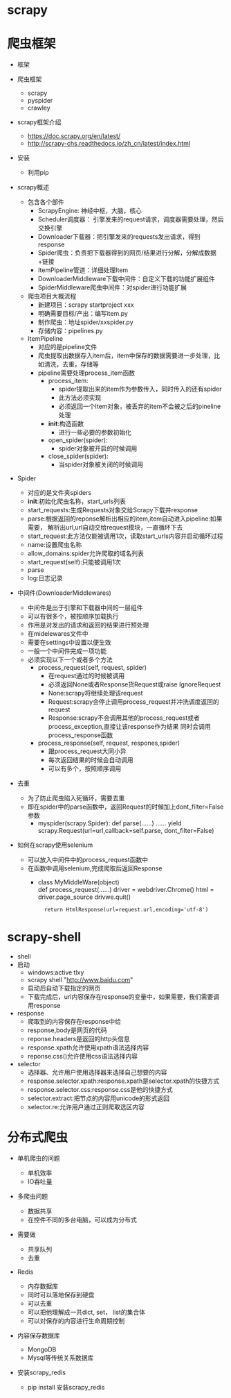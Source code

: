 # scrapy
# 爬虫框架
- 框架
- 爬虫框架
    - scrapy
    - pyspider
    - crawley
- scrapy框架介绍
    - https://doc.scrapy.org/en/latest/
    - http://scrapy-chs.readthedocs.io/zh_cn/latest/index.html
- 安装
    - 利用pip
    
- scrapy概述
    - 包含各个部件
        - ScrapyEngine: 神经中枢，大脑，核心
        - Scheduler调度器： 引擎发来的request请求，调度器需要处理，然后交换引擎
        - Downloader下载器：把引擎发来的requests发出请求，得到response
        - Spider爬虫：负责把下载器得到的网页/结果进行分解，分解成数据+链接
        - ItemPipeline管道：详细处理Item
        - DownloaderMiddleware下载中间件：自定义下载的功能扩展组件
        - SpiderMiddleware爬虫中间件：对spider进行功能扩展
    - 爬虫项目大概流程
        - 新建项目：scrapy startproject xxx
        - 明确需要目标/产出：编写item.py
        - 制作爬虫：地址spider/xxspider.py
        - 存储内容：pipelines.py
    - ItemPipeline
        - 对应的是pipeline文件
        - 爬虫提取出数据存入item后，item中保存的数据需要进一步处理，比如清洗，去重，存储等
        - pipeline需要处理process_item函数
            - process_item:
                - spider提取出来的item作为参数传入，同时传入的还有spider
                - 此方法必须实现
                - 必须返回一个Item对象，被丢弃的item不会被之后的pineline处理
            - __init__:构造函数
                - 进行一些必要的参数初始化
            - open_spider(spider):
                - spider对象被开启的时候调用
            - close_spider(spider):
                - 当spider对象被关闭的时候调用
- Spider
    - 对应的是文件夹spiders
    - __init__:初始化爬虫名称，start_urls列表
    - start_requests:生成Requests对象交给Scrapy下载并response
    - parse:根据返回的reponse解析出相应的item,item自动进入pipeline:如果需要，
    解析出url,url自动交给request模块，一直循环下去
    - start_request:此方法仅能被调用1次，读取start_urls内容并启动循环过程
    - name:设置爬虫名称
    - allow_domains:spider允许爬取的域名列表
    - start_request(self):只能被调用1次
    - parse
    - log:日志记录
- 中间件(DownloaderMiddlewares)      
    - 中间件是出于引擎和下载器中间的一层组件 
    - 可以有很多个，被按顺序加载执行
    - 作用是对发出的请求和返回的结果进行预处理
    - 在midelewares文件中
    - 需要在settings中设置以便生效
    - 一般一个中间件完成一项功能
    - 必须实现以下一个或者多个方法
        - process_request(self, request, spider)
            - 在request通过的时候被调用
            - 必须返回None或者Response货Request或raise IgnoreRequest
            - None:scrapy将继续处理该request
            - Request:scrapy会停止调用process_request并冲洗调度返回的request
            - Response:scrapy不会调用其他的process_request或者process_exception,直接让该response作为结果
            同时会调用process_response函数
        - process_response(self, request, respones,spider)
            - 跟process_request大同小异
            - 每次返回结果的时候会自动调用
            - 可以有多个，按照顺序调用
- 去重
    - 为了防止爬虫陷入死循环，需要去重
    - 即在spider中的parse函数中，返回Request的时候加上dont_filter=False参数
        - myspider(scrapy.Spider):
            def parse(......)
                ......
                yield scrapy.Request(url=url,callback=self.parse, dont_filter=False)
                
- 如何在scrapy使用selenium
    - 可以放入中间件中的process_request函数中
    - 在函数中调用selenium,完成爬取后返回Response
        - class MyMiddleWare(object)   
            def process_request(......)
                driver = webdriver.Chrome() 
                html = driver.page_source
                drivwe.quit()
                
                return HtmlResponse(url=request.url,encoding='utf-8')    
    
# scrapy-shell
- shell
- 启动
    - windows:active tlxy
    - scrapy shell "http://www.baidu.com"
    - 启动后自动下载指定的网页
    - 下载完成后，url内容保存在response的变量中，如果需要，我们需要调用response
- response
    - 爬取到的内容保存在response中给
    - response,body是网页的代码
    - reponse.headers是返回的http头信息
    - response.xpath允许使用xpath语法选择内容
    - reponse.css()允许使用css语法选择内容
- selector
    - 选择器、允许用户使用选择器来选择自己想要的内容
    - response.selector.xpath:response.xpath是selector.xpath的快捷方式
    - response.selector.css:response.css是他的快捷方式
    - selector.extract:把节点的内容用unicode的形式返回
    - selector.re:允许用户通过正则爬取选区内容

# 分布式爬虫
- 单机爬虫的问题
    - 单机效率
    - IO吞吐量
- 多爬虫问题
    - 数据共享
    - 在控件不同的多台电脑，可以成为分布式
- 需要做
    - 共享队列
    - 去重
- Redis
    - 内存数据库
    - 同时可以落地保存到硬盘
    - 可以去重
    - 可以把他理解成一共dict, set， list的集合体
    - 可以对保存的内容进行生命周期控制
    
- 内容保存数据库
    - MongoDB
    - Mysql等传统关系数据库
    
- 安装scrapy_redis
    - pip install 安装scrapy_redis
        